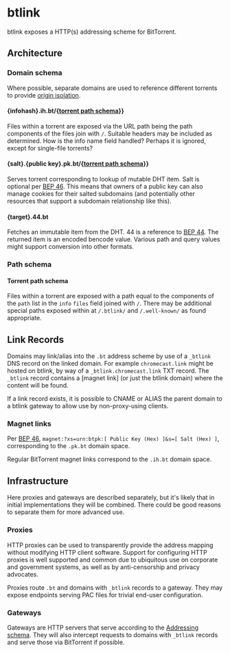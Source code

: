 # btlink

btlink exposes a HTTP(s) addressing scheme for BitTorrent.

## Architecture

### Domain schema

Where possible, separate domains are used to reference different torrents to provide [origin isolation].

[origin isolation]: https://developer.mozilla.org/en-US/docs/Web/Security/Same-origin_policy

#### {infohash}.ih.bt/{[torrent path schema](#torrent-path-schema)}}

Files within a torrent are exposed via the URL path being the path components of the files join with `/`. Suitable headers may be included as determined. How is the info name field handled? Perhaps it is ignored, except for single-file torrents?
    
#### {salt}.{public key}.pk.bt/{[torrent path schema](#torrent-path-schema)}}

Serves torrent corresponding to lookup of mutable DHT item. Salt is optional per [BEP 46]. This means that owners of a public key can also manage cookies for their salted subdomains (and potentially other resources that support a subdomain relationship like this).

#### {target}.44.bt
Fetches an immutable item from the DHT. 44 is a reference to [BEP 44]. The returned item is an encoded bencode value. Various path and query values might support conversion into other formats.

[BEP 44]: http://bittorrent.org/beps/bep_0044.html
[BEP 46]: http://bittorrent.org/beps/bep_0046.html

### Path schema

#### Torrent path schema

Files within a torrent are exposed with a path equal to the components of the `path` list in the `info` `files` field joined with `/`. There may be additional special paths exposed within at `/.btlink/` and `/.well-known/` as found appropriate.

## Link Records

Domains may link/alias into the `.bt` address scheme by use of a `_btlink` DNS record on the linked domain. For example `chromecast.link` might be hosted on btlink, by way of a `_btlink.chromecast.link` TXT record. The `_btlink` record contains a [magnet link] (or just the btlink domain) where the content will be found.

If a link record exists, it is possible to CNAME or ALIAS the parent domain to a btlink gateway to allow use by non-proxy-using clients.

### Magnet links

Per [BEP 46], `magnet:?xs=urn:btpk:[ Public Key (Hex) ]&s=[ Salt (Hex) ]`, corresponding to the `.pk.bt` domain space.

Regular BitTorrent magnet links correspond to the `.ih.bt` domain space.

## Infrastructure

Here proxies and gateways are described separately, but it's likely that in initial implementations they will be combined. There could be good reasons to separate them for more advanced use.

### Proxies

HTTP proxies can be used to transparently provide the address mapping without modifying HTTP client software. Support for configuring HTTP proxies is well supported and common due to ubiquitous use on corporate and government systems, as well as by anti-censorship and privacy advocates.

Proxies route `.bt` and domains with `_btlink` records to a gateway. They may expose endpoints serving PAC files for trivial end-user configuration.

[PAC]: https://developer.mozilla.org/en-US/docs/Web/HTTP/Proxy_servers_and_tunneling/Proxy_Auto-Configuration_PAC_file

### Gateways

Gateways are HTTP servers that serve according to the [Addressing schema](#addressing-schema). They will also intercept requests to domains with `_btlink` records and serve those via BitTorrent if possible.
